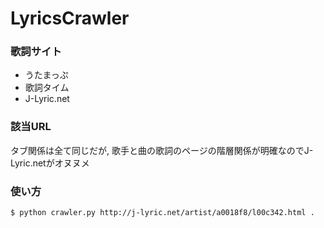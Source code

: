 # LyricsCrawler

 ### 歌詞サイト
- うたまっぷ
- 歌詞タイム
- J-Lyric.net
  
### 該当URL
タブ関係は全て同じだが, 歌手と曲の歌詞のページの階層関係が明確なのでJ-Lyric.netがオヌヌメ

### 使い方
```shell
$ python crawler.py http://j-lyric.net/artist/a0018f8/l00c342.html .
```

